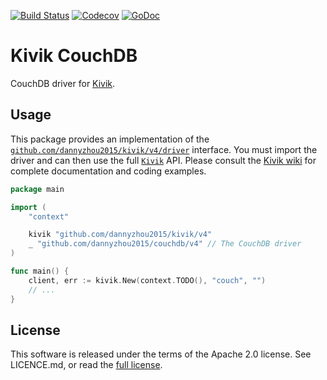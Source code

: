 [![Build Status](https://travis-ci.org/go-kivik/couchdb.svg?branch=master)](https://travis-ci.org/go-kivik/couchdb) [![Codecov](https://img.shields.io/codecov/c/github/go-kivik/couchdb.svg?style=flat)](https://codecov.io/gh/go-kivik/couchdb) [![GoDoc](https://godoc.org/github.com/go-kivik/couchdb?status.svg)](http://godoc.org/github.com/go-kivik/couchdb)

# Kivik CouchDB

CouchDB driver for [Kivik](https://github.com/go-kivik/kivik).

## Usage

This package provides an implementation of the
[`github.com/dannyzhou2015/kivik/v4/driver`](http://godoc.org/github.com/go-kivik/kivik/driver)
interface. You must import the driver and can then use the full
[`Kivik`](http://godoc.org/github.com/go-kivik/kivik) API. Please consult the
[Kivik wiki](https://github.com/go-kivik/kivik/wiki) for complete documentation
and coding examples.

```go
package main

import (
    "context"

    kivik "github.com/dannyzhou2015/kivik/v4"
    _ "github.com/dannyzhou2015/couchdb/v4" // The CouchDB driver
)

func main() {
    client, err := kivik.New(context.TODO(), "couch", "")
    // ...
}
```

## License

This software is released under the terms of the Apache 2.0 license. See
LICENCE.md, or read the [full license](http://www.apache.org/licenses/LICENSE-2.0).
